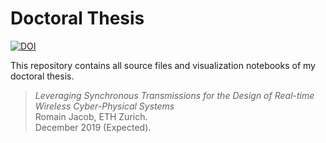 # Doctoral Thesis

[![DOI](https://zenodo.org/badge/DOI/10.5281/zenodo.3510184.svg)](https://doi.org/10.5281/zenodo.3510184)


This repository contains all source files and visualization notebooks of my doctoral thesis.

> _Leveraging Synchronous Transmissions for the   Design of Real-time Wireless Cyber-Physical Systems_  
Romain Jacob, ETH Zurich.  
December 2019 (Expected).
